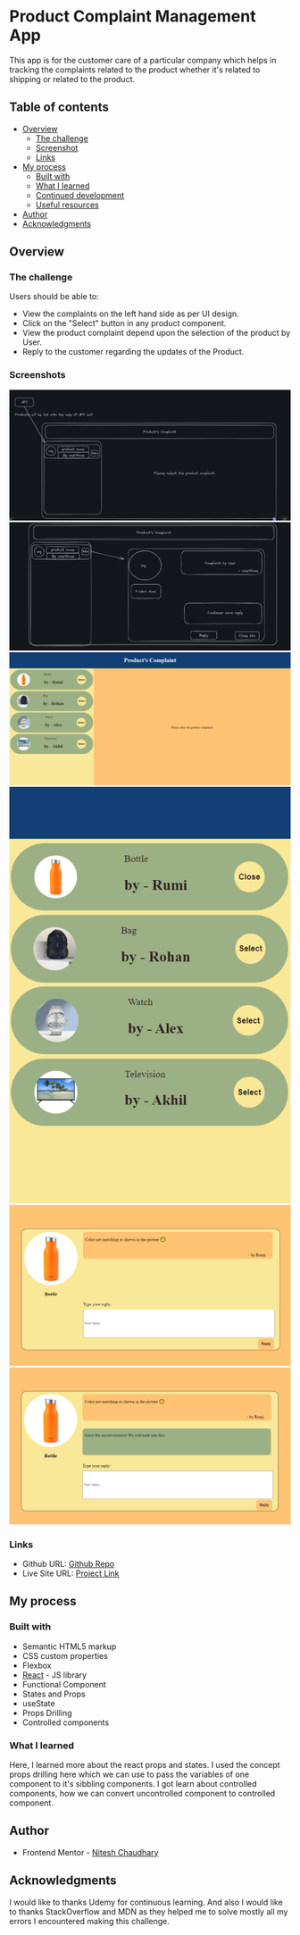 # Product Complaint Management App

This app is for the customer care of a particular company which helps in tracking the complaints related to the product whether it's related to shipping or related to the product.

## Table of contents

- [Overview](#overview)
  - [The challenge](#the-challenge)
  - [Screenshot](#screenshot)
  - [Links](#links)
- [My process](#my-process)
  - [Built with](#built-with)
  - [What I learned](#what-i-learned)
  - [Continued development](#continued-development)
  - [Useful resources](#useful-resources)
- [Author](#author)
- [Acknowledgments](#acknowledgments)

## Overview

### The challenge

Users should be able to:

- View the complaints on the left hand side as per UI design.
- Click on the "Select" button in any product component.
- View the product complaint depend upon the selection of the product by User.
- Reply to the customer regarding the updates of the Product.

### Screenshots

![UI Design of Home page](./public/UI%20design%201.PNG)
![UI Design of Complaint component](./public/UI%20design%202.PNG)
![Screenshot of Home page](./public/Home%20page.PNG)
![Screenshot of Product Listing](./public/Complaint%20List.PNG)
![Screenshot of Complaint Box](./public/Complaint%20Box.PNG)
![Screenshot of Customer Care reply](./public/Reply%20by%20Customer%20Care.PNG)

### Links

- Github URL: [Github Repo](https://github.com/Nitesh-bit/Product-Complaint-Management-App/tree/master?tab=readme-ov-file)
- Live Site URL: [Project Link]()

## My process

### Built with

- Semantic HTML5 markup
- CSS custom properties
- Flexbox
- [React](https://reactjs.org/) - JS library
- Functional Component
- States and Props
- useState
- Props Drilling
- Controlled components

### What I learned

Here, I learned more about the react props and states. I used the concept props drilling here which we can use to pass the variables of one component to it's sibbling components. I got learn about controlled components, how we can convert uncontrolled component to controlled component.

## Author

- Frontend Mentor - [Nitesh Chaudhary](https://www.frontendmentor.io/profile/Nitesh-bit)

## Acknowledgments

I would like to thanks Udemy for continuous learning. And also I would like to thanks StackOverflow and MDN as they helped me to solve mostly all my errors I encountered making this challenge.
